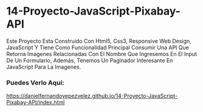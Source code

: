 # 14-Proyecto-JavaScript-Pixabay-API
Este Proyecto Esta Construido Con Html5, Css3, Responsive Web Design, JavaScript Y Tiene Como Funcionalidad Principal Consumir 
Una API Que Retorna Imagenes Relacionadas Con El Nombre Que Ingresemos En El Input De Un Formulario, Además, Tenemos 
Un Paginador Interesante En JavaScript Para La Imagenes. 

### Puedes Verlo Aquí: 
https://danielfernandoyepezvelez.github.io/14-Proyecto-JavaScript-Pixabay-API/index.html
